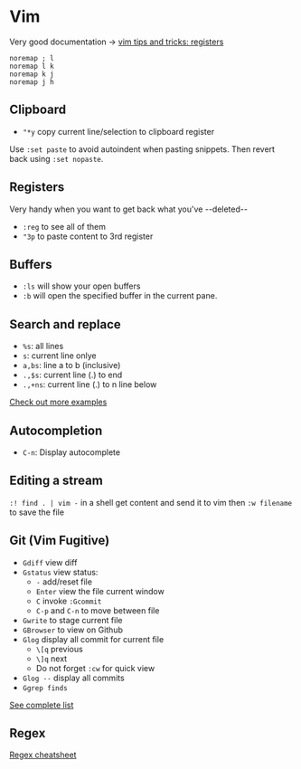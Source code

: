 # Vim


Very good documentation → [vim tips and tricks: registers](https://www.cs.oberlin.edu/\~kuperman/help/vim/registers.html)


```
noremap ; l
noremap l k
noremap k j
noremap j h
```

## Clipboard

- `"*y` copy current line/selection to clipboard register

Use `:set paste` to avoid autoindent when pasting snippets.
Then revert back using `:set nopaste`.

## Registers

Very handy when you want to get back what you've --deleted--

- `:reg` to see all of them
- `"3p` to paste content to 3rd register

## Buffers

- `:ls` will show your open buffers
- `:b` <number> will open the specified buffer in the current pane.

## Search and replace

- `%s`: all lines
- `s`: current line onlye
- `a,bs`: line a to b (inclusive)
- `.,$s`: current line (.) to end
- `.,+ns`: current line (.) to n line below

[Check out more examples](http://vim.wikia.com/wiki/Search_and_replace)

## Autocompletion

- `C-n`: Display autocomplete

## Editing a stream

`:! find . | vim -`  in a shell get content and send it to vim then `:w filename` to save the file

## Git (Vim Fugitive)

- `Gdiff` view diff
- `Gstatus` view status:
    - `-` add/reset file
    - `Enter` view the file current window
    - `C` invoke `:Gcommit`
    - `C-p` and `C-n` to move between file
- `Gwrite` to stage current file
- `GBrowser` to view on Github
- `Glog` display all commit for current file
    - `\[q` previous
    - `\]q` next
    - Do not forget `:cw` for quick view
- `Glog --` display all commits
- `Ggrep finds`

[See complete list](https://github.com/tpope/vim-fugitive/blob/master/doc/fugitive.txt)

## Regex

[Regex cheatsheet](https://remram44.github.io/regex-cheatsheet/regex.html)
